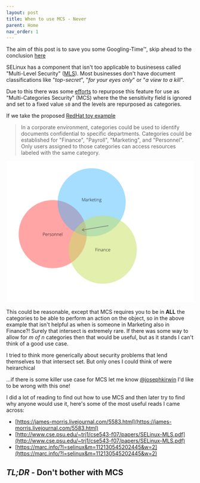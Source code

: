 ```yaml
---
layout: post
title: When to use MCS - Never
parent: Home
nav_order: 1
---
```

The aim of this post is to save you some Googling-Time™, skip ahead to the conclusion [here](#tldr---dont-bother-with-mcs)

SELinux has a component that isn't too applicable to businesess called "Multi-Level Security" ([MLS](https://access.redhat.com/documentation/en-us/red_hat_enterprise_linux/7/html/selinux_users_and_administrators_guide/mls)). Most businesses don't have document classifications like "_top-secret_", "_for your eyes only_" or "_a view to a kill_".

Due to this there was some [efforts](https://marc.info/?l=selinux&m=112130545202445&w=2) to repurpose this feature for use as "Multi-Categories Security" (MCS) where the the sensitivity field is ignored and set to a fixed value `s0` and the levels are repurposed as categories.

If we take the proposed [RedHat toy example](https://access.redhat.com/documentation/en-us/red_hat_enterprise_linux/5/html/deployment_guide/sec-mcs-getstarted)  

> In a corporate environment, categories could be used to identify documents confidential to specific departments. Categories could be established for "Finance", "Payroll", "Marketing", and "Personnel". Only users assigned to those categories can access resources labeled with the same category.

![venn diagram](../assets/mcs_venn.png)

This could be reasonable, except that MCS requires you to be in **ALL** the categories to be able to perform an action on the object, so in the above example that isn't helpful as when is someone in Marketing also in Finance?! Surely that intersect is extremely rare. If there was some way to allow for *m of n* categories then that would be useful, but as it stands I can't think of a good use case. 

I tried to think more generically about security problems that lend themselves to that intersect set. But only ones I could think of were heirarchical 

  ...if there is some killer use case for MCS let me know [@josephkirwin](https://twitter.com/josephkirwin) I'd like to be wrong with this one!

I did a lot of reading to find out how to use MCS and then later try to find why anyone would use it, here's some of the most useful reads I came across:
- [https://james-morris.livejournal.com/5583.html](https://james-morris.livejournal.com/5583.html)
- [http://www.cse.psu.edu/~trj1/cse543-f07/papers/SELinux-MLS.pdf](http://www.cse.psu.edu/~trj1/cse543-f07/papers/SELinux-MLS.pdf)
- [https://marc.info/?l=selinux&m=112130545202445&w=2](https://marc.info/?l=selinux&m=112130545202445&w=2)

##  *TL;DR* - Don't bother with MCS
